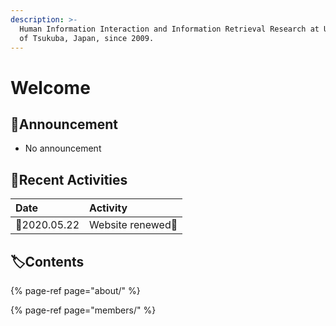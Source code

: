 ```yaml
---
description: >-
  Human Information Interaction and Information Retrieval Research at University
  of Tsukuba, Japan, since 2009.
---
```


# Welcome

## 📢Announcement

* No announcement

## 🐾Recent Activities

| Date | Activity |
| :--- | :--- |
| 📆2020.05.22 | Website renewed🎊  |

## 🏷Contents

{% page-ref page="about/" %}

{% page-ref page="members/" %}

